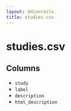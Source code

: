 ```yaml
---
layout: ddionrails
title: studies.csv
---
```


studies.csv
===========

Columns
-------

* `study`
* `label`
* `description`
* `html_description`
